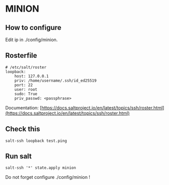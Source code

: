# MINION

## How to configure

Edit ip in ./config/minion.

## Rosterfile

```
# /etc/salt/roster
loopback:
    host: 127.0.0.1
    priv: /home/username/.ssh/id_ed25519
    port: 22
    user: root
    sudo: True
    priv_passwd: <passphrase>
```

Documentation: [https://docs.saltproject.io/en/latest/topics/ssh/roster.html](https://docs.saltproject.io/en/latest/topics/ssh/roster.html)

## Check this

`salt-ssh loopback test.ping`

## Run salt

`salt-ssh '*' state.apply minion`

Do not forget configure ./config/minion !
